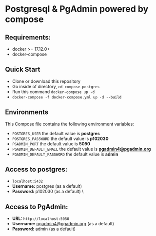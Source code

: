 # Postgresql & PgAdmin powered by compose


## Requirements:
* docker >= 17.12.0+
* docker-compose

## Quick Start
* Clone or download this repository
* Go inside of directory,  `cd compose-postgres`
* Run this command `docker-compose up -d`
* `docker-compose -f docker-compose.yml up -d --build`

## Environments
This Compose file contains the following environment variables:

* `POSTGRES_USER` the default value is **postgres**
* `POSTGRES_PASSWORD` the default value is **p102030**
* `PGADMIN_PORT` the default value is **5050**
* `PGADMIN_DEFAULT_EMAIL` the default value is **pgadmin4@pgadmin.org**
* `PGADMIN_DEFAULT_PASSWORD` the default value is **admin**

## Access to postgres: 
* `localhost:5432`
* **Username:** postgres (as a default)
* **Password:** p102030 (as a default)
\
## Access to PgAdmin: 
* **URL:** `http://localhost:5050`
* **Username:** pgadmin4@pgadmin.org (as a default)
* **Password:** admin (as a default)